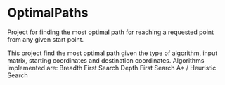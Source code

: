 # OptimalPaths
Project for finding the most optimal path for reaching a requested point from any given start point. 

This project find the most optimal path given the type of algorithm, input matrix, starting coordinates and destination coordinates.
Algorithms implemented are:
Breadth First Search
Depth First Search
A* / Heuristic Search
